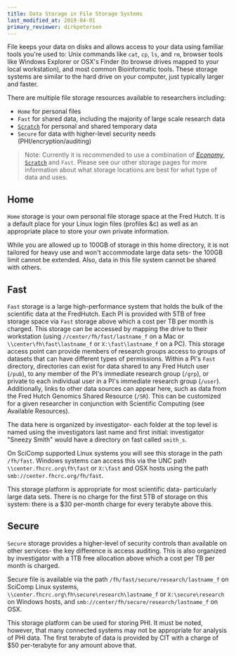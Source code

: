 ```yaml
---
title: Data Storage in File Storage Systems
last_modified_at: 2019-04-01
primary_reviewer: dirkpetersen
---
```


File keeps your data on disks and allows access to your data using familiar tools you're used to: Unix commands like `cat`, `cp`, `ls`, and `rm`,  browser tools like Windows Explorer or OSX's Finder (to browse drives mapped to your local workstation), and most common Bioinformatic tools.  These storage systems are similar to the hard drive on your computer, just typically larger and faster.

There are multiple file storage resources available to researchers including:
- `Home` for personal files
- `Fast` for shared data, including the majority of large scale research data
- [`Scratch`](store_scratch.md) for personal and shared temporary data
- `Secure` for data with higher-level security needs (PHI/encryption/auditing)

>Note:  Currently it is recommended to use a combination of [*Economy*](store_objectstore.md), [`Scratch`](store_scratch.md) and `Fast`.  Please see our other storage pages for more information about what storage locations are best for what type of data and uses.  

## Home

`Home` storage is your own personal file storage space at the Fred Hutch.  It is a default place for your Linux login files (profiles &c) as well as an appropriate place to store your own private information.

While you are allowed up to 100GB of storage in this home directory, it is not tailored for heavy use and won't accommodate large data sets- the 100GB limit cannot be extended.  Also, data in this file system cannot be shared with others.

## Fast

`Fast` storage is a large high-performance system that holds the bulk of the scientific data at the FredHutch.  Each PI is provided with 5TB of free storage space via `Fast` storage above which a cost per TB per month is charged.  This storage can be accessed by mapping the drive to their workstation (using `//center/fh/fast/lastname_f` on a Mac or `\\center\fh\fast\lastname_f` or `X:\fast\lastname_f` on a PC). This storage access point can provide members of research groups access to groups of datasets that can have different types of permissions.  Within a PI's `Fast` directory, directories can exist for data shared to any Fred Hutch user (`/pub`), to any member of the PI's immediate research group (`/grp`), or private to each individual user in a PI's immediate research group (`/user`).  Additionally, links to other data sources can appear here, such as data from the Fred Hutch Genomics Shared Resource (`/SR`).  This can be customized for a given researcher in conjunction with Scientific Computing (see Available Resources).

The data here is organized by investigator- each folder at the top level is named using the investigators last name and first initial: investigator "Sneezy Smith" would have a directory on fast called `smith_s`.

On SciComp supported Linux systems you will see this storage in the path `/fh/fast`.  Windows systems can access this via the UNC path `\\center.fhcrc.org\fh\fast` or `X:\fast` and OSX hosts using the path `smb://center.fhcrc.org/fh/fast`.  

This storage platform is appropriate for most scientific data- particularly large data sets.  There is no charge for the first 5TB of storage on this system: there is a $30 per-month charge for every terabyte above this.

## Secure

`Secure` storage provides a higher-level of security controls than available on other services- the key difference is access auditing.  This is also organized by investigator with a 1TB free allocation above which a cost per TB per month is charged.  

Secure file is available via the path `/fh/fast/secure/research/lastname_f` on SciComp Linux systems, `\\center.fhcrc.org\fh\secure\research\lastname_f` or `X:\secure\research` on Windows hosts, and `smb://center/fh/secure/research/lastname_f` on OSX.

This storage platform can be used for storing PHI.  It must be noted, however, that many connected systems may not be appropriate for analysis of PHI data.  The first terabyte of data is provided by CIT with a charge of $50 per-terabyte for any amount above that.
